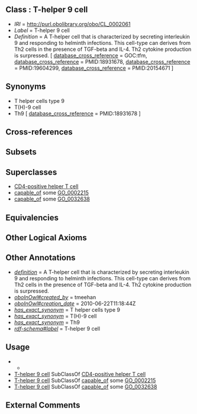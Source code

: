 
## Class : T-helper 9 cell

 * *IRI* = http://purl.obolibrary.org/obo/CL_0002061
 * *Label* = T-helper 9 cell
 * *Definition* = A T-helper cell that is characterized by secreting interleukin 9 and responding to helminth infections. This cell-type can derives from Th2 cells in the presence of TGF-beta and IL-4. Th2 cytokine production is surpressed. [ [database_cross_reference](../../ef/oboInOwl#hasDbXref.md) = GOC:tfm, [database_cross_reference](../../ef/oboInOwl#hasDbXref.md) = PMID:18931678, [database_cross_reference](../../ef/oboInOwl#hasDbXref.md) = PMID:19604299, [database_cross_reference](../../ef/oboInOwl#hasDbXref.md) = PMID:20154671 ]

## Synonyms

 * T helper cells type 9
 * T(H)-9 cell
 * Th9 [ [database_cross_reference](../../ef/oboInOwl#hasDbXref.md) = PMID:18931678 ]

## Cross-references


## Subsets


## Superclasses

 * [CD4-positive helper T cell](../../CL/92/CL_0000492.md)
 * [capable_of](../../RO/15/RO_0002215.md) some [GO_0002215](../../GO/15/GO_0002215.md)
 * [capable_of](../../RO/15/RO_0002215.md) some [GO_0032638](../../GO/38/GO_0032638.md)

## Equivalencies


## Other Logical Axioms


## Other Annotations

 * *[definition](../../IAO/15/IAO_0000115.md)* = A T-helper cell that is characterized by secreting interleukin 9 and responding to helminth infections. This cell-type can derives from Th2 cells in the presence of TGF-beta and IL-4. Th2 cytokine production is surpressed.
 * *[oboInOwl#created_by](../../oboInOwl#created/by/oboInOwl#created_by.md)* = tmeehan
 * *[oboInOwl#creation_date](../../oboInOwl#creation/te/oboInOwl#creation_date.md)* = 2010-06-22T11:18:44Z
 * *[has_exact_synonym](../../ym/oboInOwl#hasExactSynonym.md)* = T helper cells type 9
 * *[has_exact_synonym](../../ym/oboInOwl#hasExactSynonym.md)* = T(H)-9 cell
 * *[has_exact_synonym](../../ym/oboInOwl#hasExactSynonym.md)* = Th9
 * *[rdf-schema#label](../../el/rdf-schema#label.md)* = T-helper 9 cell

## Usage

 * -
 * [T-helper 9 cell](../../CL/61/CL_0002061.md) SubClassOf [CD4-positive helper T cell](../../CL/92/CL_0000492.md)
 * [T-helper 9 cell](../../CL/61/CL_0002061.md) SubClassOf [capable_of](../../RO/15/RO_0002215.md) some [GO_0002215](../../GO/15/GO_0002215.md)
 * [T-helper 9 cell](../../CL/61/CL_0002061.md) SubClassOf [capable_of](../../RO/15/RO_0002215.md) some [GO_0032638](../../GO/38/GO_0032638.md)

## External Comments

